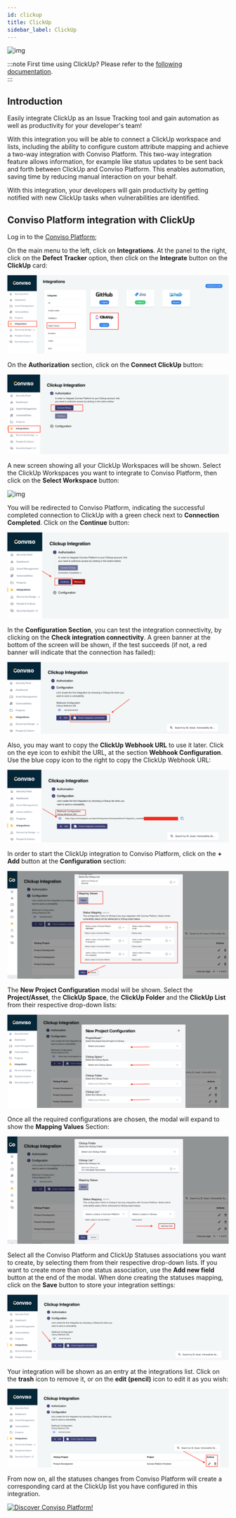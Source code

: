 ```yaml
---
id: clickup
title: ClickUp
sidebar_label: ClickUp
---
```


<div style={{textAlign: 'center'}}>

![img](../../static/img/clickup.png)

</div>

:::note
First time using ClickUp? Please refer to the [following documentation](https://docs.clickup.com/en/).  
:::

## Introduction

Easily integrate ClickUp as an Issue Tracking tool and gain automation as well as productivity for your developer's team!

With this integration you will be able to connect a ClickUp workspace and lists, including the ability to configure custom attribute mapping and achieve a two-way integration with Conviso Platform. This two-way integration feature allows information, for example like status updates to be sent back and forth between ClickUp and Conviso Platform. This enables automation, saving time by reducing manual interaction on your behalf.

With this integration, your developers will gain productivity by getting notified with new ClickUp tasks when vulnerabilities are identified.

## Conviso Platform integration with ClickUp

Log in to the [Conviso Platform](https://app.convisoappsec.com);

On the main menu to the left, click on **Integrations**. At the panel to the right, click on the **Defect Tracker** option, then click on the **Integrate** button on the **ClickUp** card:

<div style={{textAlign: 'center'}}>

![img](../../static/img/clickup-img1.png)

</div>

On the **Authorization** section, click on the **Connect ClickUp** button:

<div style={{textAlign: 'center'}}>

![img](../../static/img/clickup-img2.png)

</div>

A new screen showing all your ClickUp Workspaces will be shown. Select the ClickUp Workspaces you want to integrate to Conviso Platform, then click on the **Select Workspace** button:

<div style={{textAlign: 'center'}}>

![img](../../static/img/clickup-img3.png)

</div>

You will be redirected to Conviso Platform, indicating the successful completed connection to ClickUp with a green check next to **Connection Completed**. Click on the **Continue** button:

<div style={{textAlign: 'center'}}>

![img](../../static/img/clickup-img4.png)

</div>

In the **Configuration Section**, you can test the integration connectivity, by clicking on the **Check integration connectivity**. A green banner at the bottom of the screen will be shown, if the test succeeds (if not, a red banner will indicate that the connection has failed):

<div style={{textAlign: 'center'}}>

![img](../../static/img/clickup-img5.png)

</div>

Also, you may want to copy the **ClickUp Webhook URL** to use it later. Click on the eye icon to exhibit the URL, at the section **Webhook Configuration**. Use the blue copy icon to the right to copy the ClickUp Webhook URL:

<div style={{textAlign: 'center'}}>

![img](../../static/img/clickup-img6.png)

</div>

In order to start the ClickUp integration to Conviso Platform, click on the **+ Add** button at the **Configuration** section:

<div style={{textAlign: 'center'}}>

![img](../../static/img/clickup-img7.png)

</div>

The **New Project Configuration** modal will be shown. Select the **Project/Asset**, the **ClickUp Space**, the **ClickUp Folder** and the **ClickUp List** from their respective drop-down lists:

<div style={{textAlign: 'center'}}>

![img](../../static/img/clickup-img8.png)

</div>

Once all the required configurations are chosen, the modal will expand to show the **Mapping Values** Section:

<div style={{textAlign: 'center'}}>

![img](../../static/img/clickup-img9.png)

</div>

Select all the Conviso Platform and ClickUp Statuses associations you want to create, by selecting them from their respective drop-down lists. If you want to create more than one status association, use the **Add new field** button at the end of the modal. When done creating the statuses mapping, click on the **Save** button to store your integration settings:

<div style={{textAlign: 'center'}}>

![img](../../static/img/clickup-img10.png)

</div>

Your integration will be shown as an entry at the integrations list. Click on the **trash** icon to remove it, or on the **edit (pencil)** icon to edit it as you wish:

<div style={{textAlign: 'center'}}>

![img](../../static/img/clickup-img11.png)

</div>

From now on, all the statuses changes from Conviso Platform will create a corresponding card at the ClickUp list you have configured in this integration.

[![Discover Conviso Platform!](https://no-cache.hubspot.com/cta/default/5613826/interactive-125788977029.png)](https://cta-service-cms2.hubspot.com/web-interactives/public/v1/track/redirect?encryptedPayload=AVxigLKtcWzoFbzpyImNNQsXC9S54LjJuklwM39zNd7hvSoR%2FVTX%2FXjNdqdcIIDaZwGiNwYii5hXwRR06puch8xINMyL3EXxTMuSG8Le9if9juV3u%2F%2BX%2FCKsCZN1tLpW39gGnNpiLedq%2BrrfmYxgh8G%2BTcRBEWaKasQ%3D&webInteractiveContentId=125788977029&portalId=5613826)